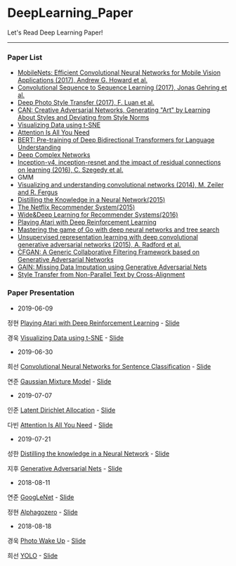 # DeepLearning_Paper
Let's Read Deep Learning Paper!

-----------------

### Paper List

- [MobileNets: Efficient Convolutional Neural Networks for Mobile Vision Applications (2017), Andrew G. Howard et al. ](https://arxiv.org/pdf/1704.04861.pdf)
- [Convolutional Sequence to Sequence Learning (2017), Jonas Gehring et al.](https://arxiv.org/pdf/1705.03122.pdf)
- [Deep Photo Style Transfer (2017), F. Luan et al.](https://arxiv.org/pdf/1703.07511v1.pdf)
- [CAN: Creative Adversarial Networks, Generating "Art" by Learning About Styles and Deviating from Style Norms](https://arxiv.org/abs/1706.07068)
- [Visualizing Data using t-SNE](http://www.jmlr.org/papers/volume9/vandermaaten08a/vandermaaten08a.pdf)
- [Attention Is All You Need](https://arxiv.org/abs/1706.03762)
- [BERT: Pre-training of Deep Bidirectional Transformers for Language Understanding](https://arxiv.org/abs/1810.04805)
- [Deep Complex Networks](https://arxiv.org/abs/1705.09792)
- [Inception-v4, inception-resnet and the impact of residual connections on learning (2016), C. Szegedy et al.](https://arxiv.org/pdf/1602.07261.pdf)
- GMM
- [Visualizing and understanding convolutional networks (2014), M. Zeiler and R. Fergus](https://arxiv.org/pdf/1311.2901.pdf)
- [Distilling the Knowledge in a Neural Network(2015)](https://arxiv.org/abs/1503.02531)
- [The Netflix Recommender System(2015)](https://dl.acm.org/citation.cfm?id=2843948)
- [Wide&Deep Learning for Recommender Systems(2016)](https://arxiv.org/pdf/1606.07792.pdf)
- [Playing Atari with Deep Reinforcement Learning](https://arxiv.org/abs/1312.5602)
- [Mastering the game of Go with deep neural networks and tree search](https://www.nature.com/articles/nature16961)
- [Unsupervised representation learning with deep convolutional generative adversarial networks (2015), A. Radford et al.](https://arxiv.org/pdf/1511.06434v2.pdf)
- [CFGAN: A Generic Collaborative Filtering Framework based on Generative Adversarial Networks](https://dl.acm.org/citation.cfm?id=3271743)
- [GAIN: Missing Data Imputation using Generative Adversarial Nets](https://arxiv.org/abs/1806.02920)
- [Style Transfer from Non-Parallel Text by Cross-Alignment](https://arxiv.org/pdf/1705.09655.pdf)



### Paper Presentation

- 2019-06-09

정현 [Playing Atari with Deep Reinforcement Learning](https://arxiv.org/abs/1312.5602) - [Slide](https://www.slideshare.net/KyeongUkJang/playing-atari-with-deep-reinforcement-learning-149111108)

경욱 [Visualizing Data using t-SNE](http://www.jmlr.org/papers/volume9/vandermaaten08a/vandermaaten08a.pdf) - [Slide](https://www.slideshare.net/KyeongUkJang/visualizing-data-using-tsne-149111155)

- 2019-06-30

희선 [Convolutional Neural Networks for Sentence Classification](https://www.aclweb.org/anthology/D14-1181) - [Slide](https://www.slideshare.net/KyeongUkJang/cnn-for-sentence-classification)

연준 [Gaussian Mixture Model](http://statweb.stanford.edu/~tibs/stat315a/LECTURES/em.pdf) - [Slide](https://www.slideshare.net/KyeongUkJang/gaussian-mixture-model-154072099)

- 2019-07-07

인준 [Latent Dirichlet Allocation](http://www.jmlr.org/papers/volume3/blei03a/blei03a.pdf) - [Slide](https://www.slideshare.net/KyeongUkJang/latent-dirichlet-allocation-154072330)

다빈 [Attention Is All You Need](https://arxiv.org/abs/1706.03762) - [Slide](http://jalammar.github.io/illustrated-transformer/)

- 2019-07-21

성한 [Distilling the knowledge in a Neural Network](https://arxiv.org/pdf/1503.02531.pdf) - [Slide](https://www.slideshare.net/KyeongUkJang/distilling-the-knowledge-in-a-neural-network-157243661)

지후 [Generative Adversarial Nets](https://arxiv.org/pdf/1406.2661.pdf) - [Slide](https://www.slideshare.net/KyeongUkJang/gan-generative-adversarial-nets)

- 2018-08-11

연준 [GoogLeNet](https://arxiv.org/pdf/1409.4842.pdf) - [Slide](https://www.slideshare.net/KyeongUkJang/googlenet)

정현 [Alphagozero](https://arxiv.org/pdf/1712.01815) - [Slide](https://www.slideshare.net/KyeongUkJang/alphagozero)

- 2018-08-18

경욱 [Photo Wake Up](http://openaccess.thecvf.com/content_CVPR_2019/papers/Weng_Photo_Wake-Up_3D_Character_Animation_From_a_Single_Photo_CVPR_2019_paper.pdf) - [Slide](https://www.slideshare.net/KyeongUkJang/photo-wake-up-3d-character-animation-from-a-single-photo-164581747)

희선 [YOLO](https://arxiv.org/abs/1506.02640) - [Slide](https://www.slideshare.net/KyeongUkJang/yolo-164581572)



